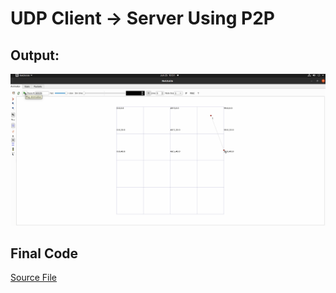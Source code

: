 # UDP Client -> Server Using P2P

## Output:
![Alt Text](p2p.gif)

## Final Code
[Source File](prog1.cc)

